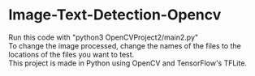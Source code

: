 # Image-Text-Detection-Opencv
Run this code with "python3 OpenCVProject2/main2.py" <br>
To change the image processed, change the names of the files to the locations of the files you want to test. <br>
This project is made in Python using OpenCV and TensorFlow's TFLite.
